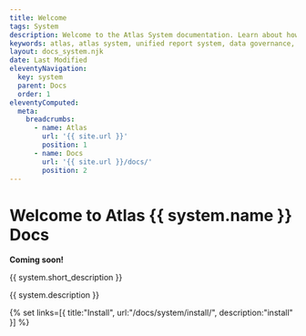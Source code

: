 ```yaml
---
title: Welcome
tags: System
description: Welcome to the Atlas System documentation. Learn about how to install and configure your Atlas system install.
keywords: atlas, atlas system, unified report system, data governance, database, documetation
layout: docs_system.njk
date: Last Modified
eleventyNavigation:
  key: system
  parent: Docs
  order: 1
eleventyComputed:
  meta:
    breadcrumbs:
      - name: Atlas
        url: '{{ site.url }}'
        position: 1
      - name: Docs
        url: '{{ site.url }}/docs/'
        position: 2
---
```


# Welcome to Atlas {{ system.name }} Docs

**Coming soon!**

<p class="mt-6 text-lg text-slate-600 max-w-3xl mx-auto dark:text-slate-400">
    {{ system.short_description }}
</p>

{{ system.description }}

{% set links=[{
  title:"Install",
  url:"/docs/system/install/",
  description:"install"
}] %}
